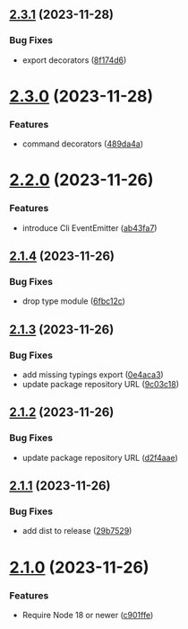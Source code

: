 ## [2.3.1](https://github.com/saitho/node-cli-base/compare/v2.3.0...v2.3.1) (2023-11-28)


### Bug Fixes

* export decorators ([8f174d6](https://github.com/saitho/node-cli-base/commit/8f174d613f39c6e7d44428607583dbc3d5754d37))

# [2.3.0](https://github.com/saitho/node-cli-base/compare/v2.2.0...v2.3.0) (2023-11-28)


### Features

* command decorators ([489da4a](https://github.com/saitho/node-cli-base/commit/489da4a3a701443fa169f19a418633d0a832d5b4))

# [2.2.0](https://github.com/saitho/node-cli-base/compare/v2.1.4...v2.2.0) (2023-11-26)


### Features

* introduce Cli EventEmitter ([ab43fa7](https://github.com/saitho/node-cli-base/commit/ab43fa79be1237577d3e333cea802b88081f4151))

## [2.1.4](https://github.com/saitho/node-cli-base/compare/v2.1.3...v2.1.4) (2023-11-26)


### Bug Fixes

* drop type module ([6fbc12c](https://github.com/saitho/node-cli-base/commit/6fbc12c037cf9d97685d1eda2a9c9648252f00b7))

## [2.1.3](https://github.com/saitho/node-cli-base/compare/v2.1.2...v2.1.3) (2023-11-26)


### Bug Fixes

* add missing typings export ([0e4aca3](https://github.com/saitho/node-cli-base/commit/0e4aca33aca1f5e217e7da9393a32beb111e62ae))
* update package repository URL ([9c03c18](https://github.com/saitho/node-cli-base/commit/9c03c1876c961f8bb19a6a7798a023a4c4ebbc1c))

## [2.1.2](https://github.com/saitho/node-cli-base/compare/v2.1.1...v2.1.2) (2023-11-26)


### Bug Fixes

* update package repository URL ([d2f4aae](https://github.com/saitho/node-cli-base/commit/d2f4aae8f80fcdfc6d74c917fee4c82e8cab3626))

## [2.1.1](https://github.com/saitho/node-cli-base/compare/v2.1.0...v2.1.1) (2023-11-26)


### Bug Fixes

* add dist to release ([29b7529](https://github.com/saitho/node-cli-base/commit/29b7529fb71e35070ee0917e396f41e786184476))

# [2.1.0](https://github.com/saitho/node-cli-base/compare/v2.0.2...v2.1.0) (2023-11-26)


### Features

* Require Node 18 or newer ([c901ffe](https://github.com/saitho/node-cli-base/commit/c901ffeef8cdadcfe14bf203791b71acf3e94b52))
